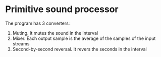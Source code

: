 # Primitive sound processor
The program has 3 converters:
1) Muting. It mutes the sound in the interval
2) Mixer. Each output sample is the average of the samples of the input streams
3) Second-by-second reversal. It revers the seconds in the interval
